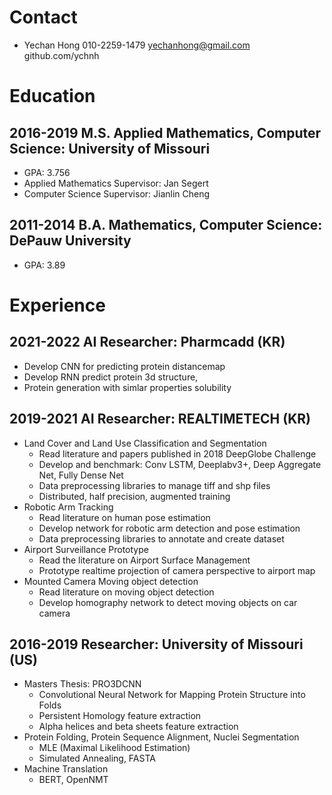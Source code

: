 # Contact
* Yechan Hong 010-2259-1479 yechanhong@gmail.com github.com/ychnh

# Education

## 2016-2019 M.S. Applied Mathematics, Computer Science: University of Missouri
* GPA: 3.756
* Applied Mathematics Supervisor: Jan Segert
* Computer Science Supervisor: Jianlin Cheng
## 2011-2014 B.A. Mathematics, Computer Science: DePauw University
* GPA: 3.89

# Experience
## 2021-2022 AI Researcher: Pharmcadd (KR)
* Develop CNN for predicting protein distancemap
* Develop RNN predict protein 3d structure, 
* Protein generation with simlar properties solubility

## 2019-2021 AI Researcher: REALTIMETECH (KR)
* Land Cover and Land Use Classification and Segmentation
  * Read literature and papers published in 2018 DeepGlobe Challenge
  * Develop and benchmark: Conv LSTM, Deeplabv3+, Deep Aggregate Net, Fully Dense Net
  * Data preprocessing libraries to manage tiff and shp files
  * Distributed, half precision, augmented training
* Robotic Arm Tracking
  * Read literature on human pose estimation
  * Develop network for robotic arm detection and pose estimation
  * Data preprocessing libraries to annotate and create dataset
* Airport Surveillance Prototype
  * Read the literature on Airport Surface Management
  * Prototype realtime projection of camera perspective to airport map
* Mounted Camera Moving object detection
  * Read literature on moving object detection
  * Develop homography network to detect moving objects on car camera

## 2016-2019 Researcher: University of Missouri (US)

* Masters Thesis: PRO3DCNN
  * Convolutional Neural Network for Mapping Protein Structure into Folds
  * Persistent Homology feature extraction
  * Alpha helices and beta sheets feature extraction
* Protein Folding, Protein Sequence Alignment, Nuclei Segmentation
  * MLE (Maximal Likelihood Estimation)
  * Simulated Annealing, FASTA
* Machine Translation
  * BERT, OpenNMT
